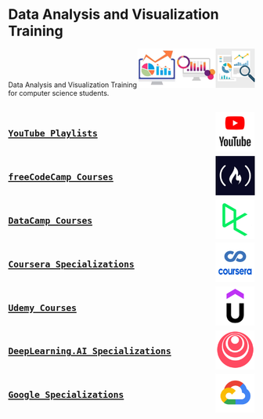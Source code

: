 # Data Analysis and Visualization Training

<a href="/data-analysis-and-visualization.md"><img align="right" width="80" src="https://github.com/cs-MohamedAyman/cs-MohamedAyman/blob/master/logos/data-analytics.png"></img></a>
<a href="/data-analysis-and-visualization.md"><img align="right" width="80" src="https://github.com/cs-MohamedAyman/cs-MohamedAyman/blob/master/logos/data-visualization.png"></img></a>
<a href="/data-analysis-and-visualization.md"><img align="right" width="80" src="https://github.com/cs-MohamedAyman/cs-MohamedAyman/blob/master/logos/data-analysis.png"></img></a>
<br><br><br>

Data Analysis and Visualization Training for computer science students.

<br>
<a href="https://github.com/cs-MohamedAyman/elearning-platforms/blob/master/youtube-playlists/data-science.md"><img align="right" width="80" src="https://github.com/cs-MohamedAyman/cs-MohamedAyman/blob/master/logos/youtube.png"></img></a>

## [`YouTube Playlists`](https://github.com/cs-MohamedAyman/elearning-platforms/blob/master/youtube-playlists/data-science.md)

<br>
<a href="https://github.com/cs-MohamedAyman/elearning-platforms/blob/master/freecodecamp-courses/data-science.md"><img align="right" width="80" src="https://github.com/cs-MohamedAyman/cs-MohamedAyman/blob/master/logos/freecodecamp.png"></img></a>

## [`freeCodeCamp Courses`](https://github.com/cs-MohamedAyman/elearning-platforms/blob/master/freecodecamp-courses/data-science.md)

<br>
<a href="https://github.com/cs-MohamedAyman/elearning-platforms/blob/master/datacamp-tracks/README.md"><img align="right" width="80" src="https://github.com/cs-MohamedAyman/cs-MohamedAyman/blob/master/logos/datacamp.png"></img></a>

## [`DataCamp Courses`](https://github.com/cs-MohamedAyman/elearning-platforms/blob/master/datacamp-tracks/README.md)

<br>
<a href="https://github.com/cs-MohamedAyman/elearning-platforms/blob/master/coursera-specializations/data-science.md"><img align="right" width="80" src="https://github.com/cs-MohamedAyman/cs-MohamedAyman/blob/master/logos/coursera.png"></img></a>

## [`Coursera Specializations`](https://github.com/cs-MohamedAyman/elearning-platforms/blob/master/coursera-specializations/data-science.md)

<br>
<a href="https://github.com/cs-MohamedAyman/elearning-platforms/blob/master/udemy-courses/data-science/README.md"><img align="right" width="80" src="https://github.com/cs-MohamedAyman/cs-MohamedAyman/blob/master/logos/udemy.png"></img></a>

## [`Udemy Courses`](https://github.com/cs-MohamedAyman/elearning-platforms/blob/master/udemy-courses/data-science/README.md)

<br>
<a href="https://github.com/cs-MohamedAyman/eLearning-Platforms/blob/master/deeplearningai-specializations/README.md"><img align="right" width="80" src="https://github.com/cs-MohamedAyman/cs-MohamedAyman/blob/master/logos/deeplearningai.png"></img></a>

## [`DeepLearning.AI Specializations`](https://github.com/cs-MohamedAyman/elearning-platforms/blob/master/deeplearningai-specializations/README.md)

<br>
<a href="https://github.com/cs-MohamedAyman/eLearning-Platforms/blob/master/google-specializations/README.md"><img align="right" width="80" src="https://github.com/cs-MohamedAyman/cs-MohamedAyman/blob/master/logos/google-cloud.png"></img></a>

## [`Google Specializations`](https://github.com/cs-MohamedAyman/elearning-platforms/blob/master/google-specializations/README.md)
